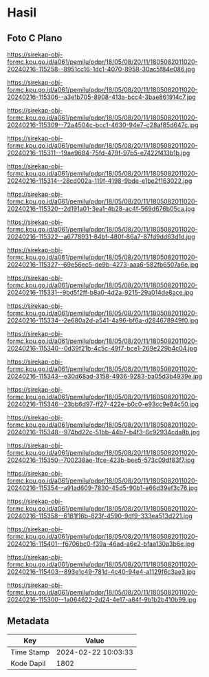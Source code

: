 # Hasil

## Foto C Plano

https://sirekap-obj-formc.kpu.go.id/a061/pemilu/pdpr/18/05/08/20/11/1805082011020-20240216-115258--8951cc16-1dc1-4070-8958-30ac5f84e086.jpg

https://sirekap-obj-formc.kpu.go.id/a061/pemilu/pdpr/18/05/08/20/11/1805082011020-20240216-115306--a3e1b705-8908-413a-bcc4-3bae861914c7.jpg

https://sirekap-obj-formc.kpu.go.id/a061/pemilu/pdpr/18/05/08/20/11/1805082011020-20240216-115309--72a4504c-bcc1-4630-94e7-c28af85d647c.jpg

https://sirekap-obj-formc.kpu.go.id/a061/pemilu/pdpr/18/05/08/20/11/1805082011020-20240216-115311--19ae9684-75fd-479f-97b5-e7422f413b1b.jpg

https://sirekap-obj-formc.kpu.go.id/a061/pemilu/pdpr/18/05/08/20/11/1805082011020-20240216-115314--28cd002a-119f-4198-9bde-e1be2f163022.jpg

https://sirekap-obj-formc.kpu.go.id/a061/pemilu/pdpr/18/05/08/20/11/1805082011020-20240216-115320--2d191a01-3ea1-4b28-ac4f-569d676b05ca.jpg

https://sirekap-obj-formc.kpu.go.id/a061/pemilu/pdpr/18/05/08/20/11/1805082011020-20240216-115322--a6778931-84bf-480f-86a7-87fd9dd63d1d.jpg

https://sirekap-obj-formc.kpu.go.id/a061/pemilu/pdpr/18/05/08/20/11/1805082011020-20240216-115327--69e56ec5-de9b-4273-aaa6-582fb6507a6e.jpg

https://sirekap-obj-formc.kpu.go.id/a061/pemilu/pdpr/18/05/08/20/11/1805082011020-20240216-115331--9bd5f2ff-b8a0-4d2a-9215-29a014de8ace.jpg

https://sirekap-obj-formc.kpu.go.id/a061/pemilu/pdpr/18/05/08/20/11/1805082011020-20240216-115334--2e680a2d-a541-4a96-bf6a-d284678949f0.jpg

https://sirekap-obj-formc.kpu.go.id/a061/pemilu/pdpr/18/05/08/20/11/1805082011020-20240216-115340--0d39f21b-4c5c-49f7-bce1-269e229b4c04.jpg

https://sirekap-obj-formc.kpu.go.id/a061/pemilu/pdpr/18/05/08/20/11/1805082011020-20240216-115343--e30d68ad-3158-4936-9283-ba05d3b4939e.jpg

https://sirekap-obj-formc.kpu.go.id/a061/pemilu/pdpr/18/05/08/20/11/1805082011020-20240216-115346--23bb6d97-ff27-422e-b0c0-e93cc9e84c50.jpg

https://sirekap-obj-formc.kpu.go.id/a061/pemilu/pdpr/18/05/08/20/11/1805082011020-20240216-115348--974bd22c-51bb-44b7-b4f3-6c92934cda8b.jpg

https://sirekap-obj-formc.kpu.go.id/a061/pemilu/pdpr/18/05/08/20/11/1805082011020-20240216-115350--700238ae-1fce-423b-bee5-573c09df83f7.jpg

https://sirekap-obj-formc.kpu.go.id/a061/pemilu/pdpr/18/05/08/20/11/1805082011020-20240216-115354--a91ad609-7830-45d5-90b1-e66d39ef3c76.jpg

https://sirekap-obj-formc.kpu.go.id/a061/pemilu/pdpr/18/05/08/20/11/1805082011020-20240216-115358--6181f16b-823f-4590-9df9-333ea513d221.jpg

https://sirekap-obj-formc.kpu.go.id/a061/pemilu/pdpr/18/05/08/20/11/1805082011020-20240216-115401--f6706bc0-f39a-46ad-a6e2-bfaa130a3b6e.jpg

https://sirekap-obj-formc.kpu.go.id/a061/pemilu/pdpr/18/05/08/20/11/1805082011020-20240216-115403--893e1c49-781d-4c40-94e4-a1129f6c3ae3.jpg

https://sirekap-obj-formc.kpu.go.id/a061/pemilu/pdpr/18/05/08/20/11/1805082011020-20240216-115300--1a064622-2d24-4e17-a84f-9b1b2b410b99.jpg


## Metadata

| Key        | Value               |
| ---------- | ------------------- |
| Time Stamp | 2024-02-22 10:03:33 |
| Kode Dapil | 1802                |



